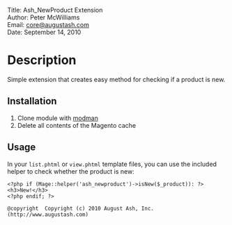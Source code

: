 Title:  Ash_NewProduct Extension  
Author: Peter McWilliams  
Email:  core@augustash.com  
Date:   September 14, 2010  

# Description

Simple extension that creates easy method for checking if a product is new.

Installation
------------

1. Clone module with [modman](https://github.com/colinmollenhour/modman)
2. Delete all contents of the Magento cache

Usage
-----

In your `list.phtml` or `view.phtml` template files, you can use the included 
helper to check whether the product is new:

    <?php if (Mage::helper('ash_newproduct')->isNew($_product)): ?>
    <h3>New!</h3>
    <?php endif; ?>

```
@copyright  Copyright (c) 2010 August Ash, Inc. (http://www.augustash.com)
```
